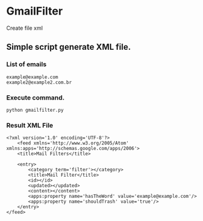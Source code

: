 # GmailFilter
Create file xml

## Simple script generate XML file.

### List of emails
```
example@example.com
example2@example2.com.br
```

### Execute command.

`python gmailfilter.py`

### Result XML File
```
<?xml version='1.0' encoding='UTF-8'?>
	<feed xmlns='http://www.w3.org/2005/Atom' xmlns:apps='http://schemas.google.com/apps/2006'>
	<title>Mail Filters</title>

	<entry>
		<category term='filter'></category>
		<title>Mail Filter</title>
		<id></id>
		<updated></updated>
		<content></content>
		<apps:property name='hasTheWord' value='example@example.com'/>
		<apps:property name='shouldTrash' value='true'/>
	</entry>
</feed>
```
